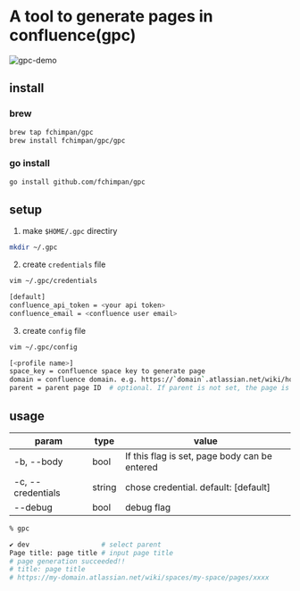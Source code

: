 # A tool to generate pages in confluence(gpc)

![gpc-demo](https://user-images.githubusercontent.com/52129983/198816064-3f11fb58-9d25-4e1a-a2e9-4eaded223eab.gif)

## install

### brew

```bash
brew tap fchimpan/gpc
brew install fchimpan/gpc/gpc
```

### go install
```bash
go install github.com/fchimpan/gpc
```

## setup

1. make `$HOME/.gpc` directiry

```bash
mkdir ~/.gpc
```

2. create `credentials` file

```bash
vim ~/.gpc/credentials

[default]
confluence_api_token = <your api token>
confluence_email = <confluence user email>
```

3. create `config` file

```bash
vim ~/.gpc/config

[<profile name>]
space_key = confluence space key to generate page  
domain = confluence domain. e.g. https://`domain`.atlassian.net/wiki/home 
parent = parent page ID  # optional. If parent is not set, the page is generated directly under the space
```

## usage

| param             | type   | value                                         |
| ----------------- | ------ | --------------------------------------------- |
| -b, --body        | bool   | If this flag is set, page body can be entered |
| -c, --credentials | string | chose credential. default: [default]          |
| --debug           | bool   | debug flag                                    |

```bash
% gpc 

✔ dev                  # select parent
Page title: page title # input page title
# page generation succeeded!!
# title: page title
# https://my-domain.atlassian.net/wiki/spaces/my-space/pages/xxxx
```
